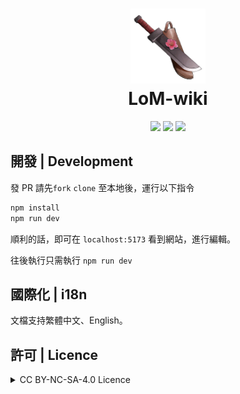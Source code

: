 <h1 align="center">
    <img width="120" height="120" src="docs/public/images/index/logo.png" alt=""><br>
    LoM-wiki
</h1>

<p align="center">
<a href="https://github.com/Mr-Smilin/LoM-wiki">
    <img src="https://img.shields.io/badge/npm-18.18.1-blue?style=flat-square"></a>
    <a href="https://github.com/Mr-Smilin/LoM-wiki/blob/main/LICENSE"><img src="https://img.shields.io/badge/license-CC_BY_NC_SA_4.0-green?style=flat-square
"></a>
    <a href="https://github.com/Mr-Smilin/LoM-wiki"><img src="https://img.shields.io/github/stars/Mr-Smilin/LoM-wiki?style=flat-square"></a>
</p>

## 開發 | Development

發 PR 請先`fork`
`clone` 至本地後，運行以下指令

```sh
npm install
npm run dev
```

順利的話，即可在 `localhost:5173` 看到網站，進行編輯。

往後執行只需執行 `npm run dev`

## 國際化 | i18n

文檔支持繁體中文、English。

## 許可 | Licence

<details>
<summary>CC BY-NC-SA-4.0 Licence</summary>
</details>
